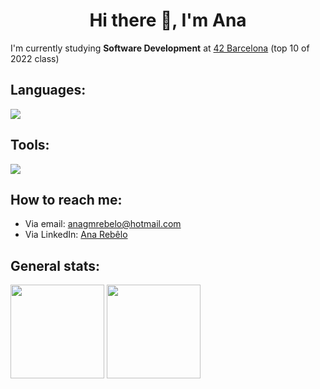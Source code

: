 #### <h1 align="center">Hi there 👋, I'm Ana</h1>

I'm currently studying **Software Development** at [42 Barcelona](https://www.42barcelona.com/es) (top 10 of 2022 class)

## Languages:
<img src="https://skillicons.dev/icons?i=c,cpp">

## Tools:
<img src="https://skillicons.dev/icons?i=git,github,vscode,aws">

## How to reach me: 
  - Via email: anagmrebelo@hotmail.com
  - Via LinkedIn: [Ana Rebêlo](https://www.linkedin.com/in/ana-mota-rebelo/)
 
## General stats:  
 <div align="left">
    <img height="150px" src="https://github-readme-stats.vercel.app/api/top-langs/?username=anagmrebelo&langs_count=3&theme=dracula"/>
    <img height="150px" src="https://github-readme-stats.vercel.app/api?username=anagmrebelo&show_icons=true&theme=aura_dark&include_all_commits=true&count_private=true"/>
</div>
